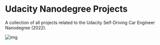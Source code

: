 # Udacity Nanodegree Projects
A collection of all projects related to the Udacity Self-Driving Car Engineer Nanodegree (2022).

![img](https://user-images.githubusercontent.com/74416077/200652030-16f7feaf-333b-4d65-99a2-c8d0bc145b58.png)
